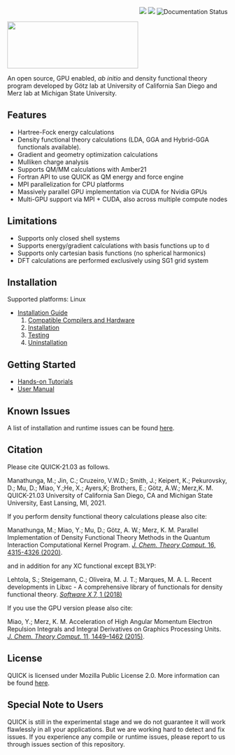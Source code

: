 <p align="right">
<img src="https://github.com/Madu86/QUICK/workflows/Serial%20Build/badge.svg">
<img src="https://github.com/Madu86/QUICK/workflows/MPI%20Build/badge.svg">
<img src='https://readthedocs.org/projects/quick-docs/badge/?version=21.3.0' alt='Documentation Status' />
</p>
<p align="left">
<img width="299" height="107" src="./tools/logo.png">
</p>

An open source, GPU enabled, *ab initio* and density functional
theory program developed by Götz lab at University of California San Diego and Merz
lab at Michigan State University.

Features
--------
* Hartree-Fock energy calculations 
* Density functional theory calculations (LDA, GGA and Hybrid-GGA functionals available).
* Gradient and geometry optimization calculations 
* Mulliken charge analysis
* Supports QM/MM calculations with Amber21
* Fortran API to use QUICK as QM energy and force engine
* MPI parallelization for CPU platforms
* Massively parallel GPU implementation via CUDA for Nvidia GPUs
* Multi-GPU support via MPI + CUDA, also across multiple compute nodes

Limitations
-----------
* Supports only closed shell systems
* Supports energy/gradient calculations with basis functions up to d  
* Supports only cartesian basis functions (no spherical harmonics)
* DFT calculations are performed exclusively using SG1 grid system 

Installation
------------
Supported platforms: Linux

* [Installation Guide](https://quick-docs.readthedocs.io/en/21.3.0/installation-guide.html#installation-guide)
   1. [Compatible Compilers and Hardware](https://quick-docs.readthedocs.io/en/21.3.0/installation-guide.html#compatible-compilers-and-hardware)
   2. [Installation](https://quick-docs.readthedocs.io/en/21.3.0/installation-guide.html#installation)
   3. [Testing](https://quick-docs.readthedocs.io/en/21.3.0/installation-guide.html#environment-variables-and-testing)
   4. [Uninstallation](https://quick-docs.readthedocs.io/en/21.3.0/installation-guide.html#uninstallation-and-cleaning)

Getting Started
---------------
* [Hands-on Tutorials](https://quick-docs.readthedocs.io/en/21.3.0/hands-on-tutorials.html)
* [User Manual](https://quick-docs.readthedocs.io/en/21.3.0/user-manual.html)

Known Issues
------------
A list of installation and runtime issues can be found [here](https://quick-docs.readthedocs.io/en/21.3.0/known-issues.html#known-issues-of-current-version).

Citation
--------
Please cite QUICK-21.03 as follows.

Manathunga, M.; Jin, C.; Cruzeiro, V.W.D.; Smith, J.; Keipert, K.; Pekurovsky, D.; Mu, D.; Miao, Y.;He, X.; Ayers,K;
Brothers, E.; Götz, A.W.; Merz,K. M. QUICK-21.03 University of California San Diego, CA and Michigan State University, East Lansing, MI, 2021.

If you perform density functional theory calculations please also cite:

Manathunga, M.; Miao, Y.; Mu, D.; Götz, A. W.; Merz, K. M.
Parallel Implementation of Density Functional Theory Methods in the Quantum Interaction Computational Kernel Program. 
[*J. Chem. Theory Comput.* 16, 4315-4326 (2020)](https://dx.doi.org/10.1021/acs.jctc.0c00632).

and in addition for any XC functional except B3LYP:

Lehtola, S.; Steigemann, C.; Oliveira, M. J. T.; Marques, M. A. L.
Recent developments in Libxc - A comprehensive library of functionals for density functional theory.
[*Software X* 7, 1 (2018)](http://dx.doi.org/10.1016/j.softx.2017.11.002)

If you use the GPU version please also cite:

Miao, Y.; Merz, K. M.
Acceleration of High Angular Momentum Electron Repulsion Integrals and Integral Derivatives on Graphics Processing Units. 
[*J. Chem. Theory Comput.* 11, 1449–1462 (2015)](https://pubs.acs.org/doi/10.1021/ct500984t).

License
-------
QUICK is licensed under Mozilla Public License 2.0. More information can be found [here](https://quick-docs.readthedocs.io/en/21.3.0/license.html#mozilla-public-license-version-2-0).

Special Note to Users
---------------------
QUICK is still in the experimental stage and we do not guarantee
it will work flawlessly in all your applications. But we are working hard to
detect and fix issues. If you experience any compile or runtime issues, please
report to us through issues section of this repository.
